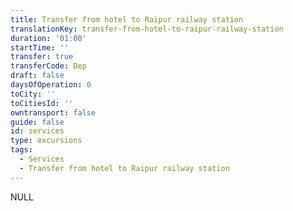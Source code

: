 ```yaml
---
title: Transfer from hotel to Raipur railway station
translationKey: transfer-from-hotel-to-raipur-railway-station
duration: '01:00'
startTime: ''
transfer: true
transferCode: Dep
draft: false
daysOfOperation: 0
toCity: ''
toCitiesId: ''
owntransport: false
guide: false
id: services
type: excursions
tags:
  - Services
  - Transfer from hotel to Raipur railway station
---
```

NULL